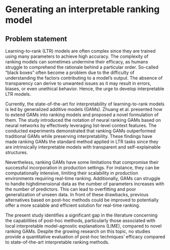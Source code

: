# Generating an interpretable ranking model

## Problem statement
Learning-to-rank (LTR) models are often complex since they are trained
using many parameters to achieve high accuracy. The complexity of ranking
models can sometimes undermine their efficacy, as humans struggle to comprehend the rationale behind a particular order. So-called “black boxes” often
become a problem due to the difficulty of understanding the factors contributing to a model’s output. The absence of transparency can derive to unwanted
issues as it may result in errors, biases, or even unethical behavior. Hence, the
urge to develop interpretable LTR models.

Currently, the state-of-the-art for interpretability of learning-to-rank models is
led by generalized additive models (GAMs). Zhuang et al. presented how
to extend GAMs into ranking models and proposed a novel formulation of them.
The study introduced the notation of neural ranking GAMs based on neural
networks by effectively leveraging list-level context features. The conducted
experiments demonstrated that ranking GAMs outperformed traditional GAMs
while preserving interpretability. These findings have made ranking GAMs the
standard method applied in LTR tasks since they are intrinsically interpretable
models with transparent and self-explainable structures.

Nevertheless, ranking GAMs have some limitations that compromise their
successful incorporation in production settings. For instance, they can be computationally intensive, limiting their scalability in production environments requiring real-time ranking. Additionally, GAMs can struggle to handle highdimensional data as the number of parameters increases with the number of predictors. This can lead to overfitting and poor generalization of unseen data.
In front of these drawbacks, previous alternatives based on post-hoc methods  could be improved to potentially offer a more scalable and efficient solution for real-time ranking.

The present study identifies a significant gap in the literature concerning the capabilities of post-hoc methods, particularly those associated with local interpretable model-agnostic explanations (LIME), compared to novel ranking GAMs. Despite the growing research on this topic, no studies provide a quantitative evaluation of post-hoc techniques’ efficacy compared to state-of-the-art
interpretable ranking methods.
